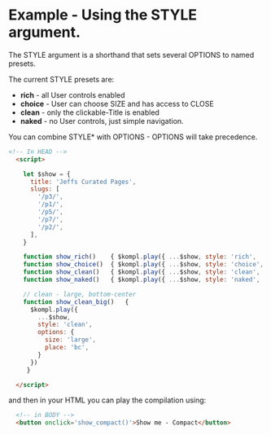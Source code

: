 # Example - Using the STYLE argument.

The STYLE argument is a shorthand that sets several OPTIONS to named presets.

The current STYLE presets are:
  * **rich** - all User controls enabled
  * **choice** - User can choose SIZE and has access to CLOSE
  * **clean** - only the clickable-Title is enabled
  * **naked** - no User controls, just simple navigation.


You can combine STYLE* with OPTIONS - OPTIONS will take precedence.

```html
<!-- In HEAD -->
  <script>

    let $show = {
      title: 'Jeffs Curated Pages',
      slugs: [
        '/p3/',
        '/p1/',
        '/p5/',
        '/p7/',
        '/p2/',
      ],
    }

    function show_rich()    { $kompl.play({ ...$show, style: 'rich',    }) }
    function show_choice()  { $kompl.play({ ...$show, style: 'choice',  }) }
    function show_clean()   { $kompl.play({ ...$show, style: 'clean',   }) }
    function show_naked()   { $kompl.play({ ...$show, style: 'naked',   }) }

    // clean - large, bottom-center
    function show_clean_big()   {
      $kompl.play({
        ...$show,
        style: 'clean',
        options: {
          size: 'large',
          place: 'bc',
        }
      })
     }

  </script>
```

and then in your HTML you can play the compilation using:

```html
  <!-- in BODY -->
  <button onclick='show_compact()'>Show me - Compact</button>
```
